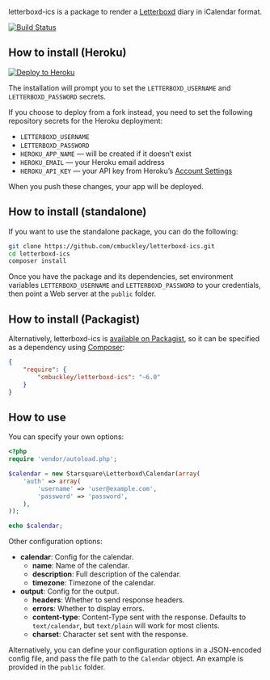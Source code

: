letterboxd-ics is a package to render a [Letterboxd](https://letterboxd.com)
diary in iCalendar format.

[![Build Status](https://github.com/cmbuckley/letterboxd-ics/actions/workflows/build.yml/badge.svg)](https://github.com/cmbuckley/letterboxd-ics/actions/workflows/build.yml)

## How to install (Heroku)

[![Deploy to Heroku](https://www.herokucdn.com/deploy/button.svg)](https://heroku.com/deploy)

The installation will prompt you to set the `LETTERBOXD_USERNAME` and `LETTERBOXD_PASSWORD` secrets.

If you choose to deploy from a fork instead, you need to set the following repository secrets for the Heroku deployment:

* `LETTERBOXD_USERNAME`
* `LETTERBOXD_PASSWORD`
* `HEROKU_APP_NAME` — will be created if it doesn’t exist
* `HEROKU_EMAIL` — your Heroku email address
* `HEROKU_API_KEY` — your API key from Heroku’s [Account Settings](https://dashboard.heroku.com/account)

When you push these changes, your app will be deployed.

## How to install (standalone)

If you want to use the standalone package, you can do the following:

```bash
git clone https://github.com/cmbuckley/letterboxd-ics.git
cd letterboxd-ics
composer install
```

Once you have the package and its dependencies, set environment variables
`LETTERBOXD_USERNAME` and `LETTERBOXD_PASSWORD` to your credentials, then point
a Web server at the `public` folder.

## How to install (Packagist)

Alternatively, letterboxd-ics is [available on Packagist](https://packagist.org/packages/cmbuckley/letterboxd-ics),
so it can be specified as a dependency using [Composer](https://getcomposer.org):

```json
{
    "require": {
        "cmbuckley/letterboxd-ics": "~6.0"
    }
}
```

## How to use

You can specify your own options:

```php
<?php
require 'vendor/autoload.php';

$calendar = new Starsquare\Letterboxd\Calendar(array(
    'auth' => array(
        'username' => 'user@example.com',
        'password' => 'password',
    ),
));

echo $calendar;
```

Other configuration options:

* **calendar**: Config for the calendar.
    * **name**: Name of the calendar.
    * **description**: Full description of the calendar.
    * **timezone**: Timezone of the calendar.
* **output**: Config for the output.
    * **headers**: Whether to send response headers.
    * **errors**: Whether to display errors.
    * **content-type**: Content-Type sent with the response. Defaults to
      `text/calendar`, but `text/plain` will work for most clients.
    * **charset**: Character set sent with the response.

Alternatively, you can define your configuration options in a JSON-encoded
config file, and pass the file path to the `Calendar` object. An example is
provided in the `public` folder.
